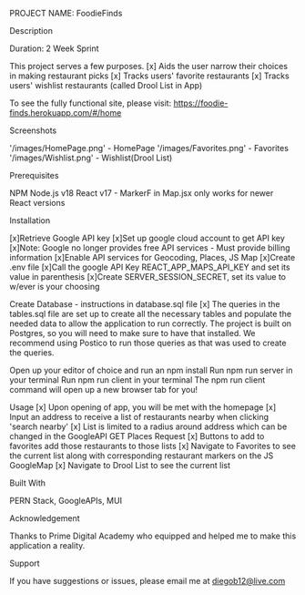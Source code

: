 PROJECT NAME: FoodieFinds

Description

Duration: 2 Week Sprint

This project serves a few purposes.
[x] Aids the user narrow their choices in making restaurant picks
[x] Tracks users' favorite restaurants
[x] Tracks users' wishlist restaurants (called Drool List in App) 

To see the fully functional site, please visit: https://foodie-finds.herokuapp.com/#/home

Screenshots

'/images/HomePage.png' - HomePage
'/images/Favorites.png' - Favorites
'/images/Wishlist.png' - Wishlist(Drool List)

Prerequisites

NPM
Node.js v18
React v17 - MarkerF in Map.jsx only works for newer React versions

Installation

[x]Retrieve Google API key
  [x]Set up google cloud account to get API key
  [x]Note: Google no longer provides free API services - Must provide billing information
  [x]Enable API services for Geocoding, Places, JS Map
[x]Create .env file
[x]Call the google API Key REACT_APP_MAPS_API_KEY and set its value in parenthesis
[x]Create SERVER_SESSION_SECRET, set its value to w/ever is your choosing

Create Database - instructions in database.sql file
[x] The queries in the tables.sql file are set up to create all the necessary tables and populate the needed data to allow the application to run correctly. The project is built on Postgres, so you will need to make sure to have that installed. We recommend using Postico to run those queries as that was used to create the queries.

Open up your editor of choice and run an npm install
Run npm run server in your terminal
Run npm run client in your terminal
The npm run client command will open up a new browser tab for you!

Usage
[x] Upon opening of app, you will be met with the homepage
[x] Input an address to receive a list of restaurants nearby when clicking 'search nearby'
   [x] List is limited to a radius around address which can be changed in the GoogleAPI GET Places Request
[x] Buttons to add to favorites add those restaurants to those lists
[x] Navigate to Favorites to see the current list along with corresponding restaurant markers on the JS GoogleMap
[x] Navigate to Drool List to see the current list

Built With

PERN Stack,
GoogleAPIs,
MUI

Acknowledgement

Thanks to Prime Digital Academy who equipped and helped me to make this application a reality.

Support

If you have suggestions or issues, please email me at diegob12@live.com
